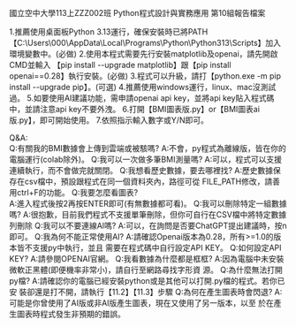 國立空中大學113上ZZZ002班 Python程式設計與實務應用 第10組報告檔案

1.推薦使用桌面板Python 3.13運行，確保安裝時已將PATH  
【C:\Users\000\AppData\Local\Programs\Python\Python313\Scripts】加入環境變數中。(必做)
2.使用本程式需要先行安裝matplotlib及openai，請先開啟CMD並輸入
【pip install --upgrade matplotlib】跟【pip install openai==0.28】執行安裝。(必做)
3.程式可以升級，請打【python.exe -m pip install --upgrade pip】。(可選)
4.推薦使用windows運行，linux、mac沒測試過。
5.如要使用AI建議功能，需申請openai api key，並將api key貼入程式碼中，並請注意api key不要外洩。
6.打開【BMI圖表版.py】or【BMI圖表ai版.py】，即可開始使用。
7.依照指示輸入數字或Y/N即可。
  
Q&A:	
Q:有關我的BMI數據會上傳到雲端或被駭嗎?
A:不會，py程式為離線版，皆在你的電腦運行(colab除外)。
Q:我可以一次做多筆BMI測量嗎?
A:可以，程式可以支援連續執行，而不會做完就關閉。
Q:我想看歷史數據，要去哪裡找?
A:歷史數據保存在csv檔中，預設跟程式在同一個資料夾內，路徑可從
  FILE_PATH修改，請善用ctrl+F的功能。
Q:我要怎麼看圖表?	
A:進入程式後按2再按ENTER即可(有無數據都可看)。
Q:我可以刪除特定一組數據嗎?
A:很抱歉，目前我們程式不支援單筆刪除，但你可自行在CSV檔中將特定數據
  列刪除
Q:我可以不要連線AI嗎?
A:可以，在詢問是否要ChatGPT提出建議時，按n即可。
Q:我為何不能正常使用AI?
A:請確認Openai版本為0.28，所有>=1.0的版本皆不支援py中執行，並且 
  需要在程式碼中自行設定API KEY。
Q:如何設定API KEY?
A:請參閱OPENAI官網。
Q:我看數據為什麼都是框框?
A:因為電腦中未安裝微軟正黑體(即便機率非常小)，請自行至網路尋找字形資
  源。
Q:為什麼無法打開py檔?
A:請確認你的電腦已經安裝python或是其他可以打開.py檔的程式。若你已安
  裝卻還是打不開，請執行【11.2】【11.3】步驟
Q:為何在產生圖表時會閃退?
A:可能是你曾使用了AI版或非AI版產生圖表，現在又使用了另一版本，以至
  於在產生圖表時程式發生非預期的錯誤。

